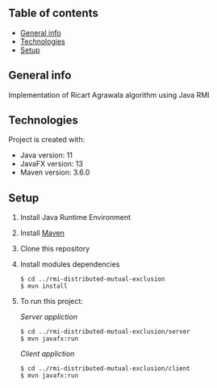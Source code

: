 ## Table of contents
* [General info](#general-info)
* [Technologies](#technologies)
* [Setup](#setup)

## General info
Implementation of Ricart Agrawala algorithm using Java RMI
	
## Technologies
Project is created with:
* Java version: 11
* JavaFX version: 13
* Maven version: 3.6.0
	
## Setup
1. Install Java Runtime Environment
2. Install [Maven](https://maven.apache.org/install.html)
3. Clone this repository
4. Install modules dependencies
    ```
    $ cd ../rmi-distributed-mutual-exclusion
    $ mvn install
    ```
5. To run this project:

    *Server appliction*
    ```
    $ cd ../rmi-distributed-mutual-exclusion/server
    $ mvn javafx:run
    ```

    *Client appliction*
    ```
    $ cd ../rmi-distributed-mutual-exclusion/client
    $ mvn javafx:run
    ```
